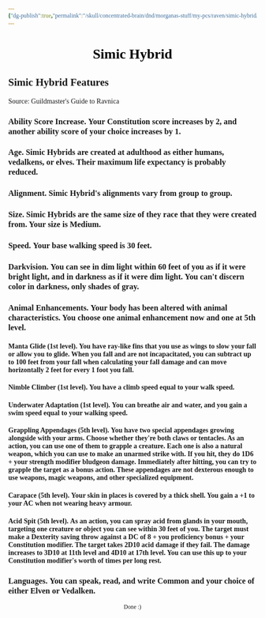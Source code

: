 ```yaml
---
{"dg-publish":true,"permalink":"/skull/concentrated-brain/dnd/morganas-stuff/my-pcs/raven/simic-hybrid/","noteIcon":""}
---
```


<style id="Force_Custom_Fonts" type="text/css">@font-face{font-style:normal;font-family:"Merriweather";src:local("Merriweather")}@font-face{font-style:bolder;font-family:"Merriweather";src:local("Merriweather")}@font-face{font-style:normal;font-family:"Merriweather";src:local("Merriweather");unicode-range:U+0-FF,U+2E80-9FFF,U+F900-FAFF,U+FE30-FE4F,U+20000-2FA1F}@font-face{font-style:bolder;font-family:"Merriweather";src:local("Merriweather");unicode-range:U+0-FF,U+2E80-9FFF,U+F900-FAFF,U+FE30-FE4F,U+20000-2FA1F}@font-face{font-style:normal;font-family:"Merriweather";src:local("Merriweather");unicode-range:U+0-FF}@font-face{font-style:bolder;font-family:"Merriweather";src:local("Merriweather");unicode-range:U+0-FF}:not(pre):not(code):not(textarea):not(tt):not(kbd):not(samp):not(var){font-family:"Merriweather"!important}pre,code,textarea,tt,kbd,samp,var{font-family:monospace!important}pre *,code *,textarea *,tt *,kbd *,samp *,var *{font-family:monospace!important}</style>


# <center><span style="color:#000000">Simic Hybrid</span></center>



## Simic Hybrid Features

Source: Guildmaster's Guide to Ravnica

### **Ability Score Increase.** Your Constitution score increases by 2, and another ability score of your choice increases by 1.

### **Age.** Simic Hybrids are created at adulthood as either humans, vedalkens, or elves. Their maximum life expectancy is probably reduced.

### **Alignment.** Simic Hybrid's alignments vary from group to group.

### **Size.** Simic Hybrids are the same size of they race that they were created from. Your size is Medium.

### **Speed.** Your base walking speed is 30 feet.

### **Darkvision.** You can see in dim light within 60 feet of you as if it were bright light, and in darkness as if it were dim light. You can't discern color in darkness, only shades of gray.

### **Animal Enhancements.** Your body has been altered with animal characteristics. You choose one animal enhancement now and one at 5th level.
 #### **Manta Glide (1st level).** You have ray-like fins that you use as wings to slow your fall or allow you to glide. When you fall and are not incapacitated, you can subtract up to 100 feet from your fall when calculating your fall damage and can move horizontally 2 feet for every 1 foot you fall.

 #### **Nimble Climber (1st level).** You have a climb speed equal to your walk speed.
 
 #### **Underwater Adaptation (1st level).** You can breathe air and water, and you gain a swim speed equal to your walking speed.
 
 #### **Grappling Appendages (5th level).** You have two special appendages growing alongside with your arms. Choose whether they're both claws or tentacles. As an action, you can use one of them to grapple a creature. Each one is also a natural weapon, which you can use to make an unarmed strike with. If you hit, they do 1D6 + your strength modifier bludgeon damage. Immediately after hitting, you can try to grapple the target as a bonus action. These appendages are not dexterous enough to use weapons, magic weapons, and other specialized equipment.
 
 #### **Carapace (5th level).** Your skin in places is covered by a thick shell. You gain a +1 to your AC when not wearing heavy armour.
 
 #### **Acid Spit (5th level).** As an action, you can spray acid from glands in your mouth, targeting one creature or object you can see within 30 feet of you. The target must make a Dexterity saving throw against a DC of 8 + you proficiency bonus + your Constitution modifier. The target takes 2D10 acid damage if they fail. The damage increases to 3D10 at 11th level and 4D10 at 17th level. You can use this up to your Constitution modifier's worth of times per long rest.

### **Languages.** You can speak, read, and write Common and your choice of either Elven or Vedalken.








<center><sub>Done :)</sub></center>


<script src="https://utteranc.es/client.js"
        repo="WonderingGodling/My-Mind-Space"
        issue-term="title"
        theme="preferred-color-scheme"
        crossorigin="anonymous"
        async>
</script>